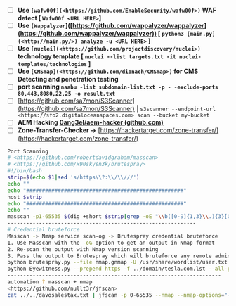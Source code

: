 - [ ] **Use `[wafw00f](<https://github.com/EnableSecurity/wafw00f>)` WAF detect [ `Wafw00f <URL HERE>`]**
- [ ] **Use `[Wappalyzer`]([https://github.com/wappalyzer/wappalyzer](https://github.com/wappalyzer/wappalyzer)) [ `python3 [main.py](<http://main.py/>) analyze -u <URL HERE>` ]**
- [ ] **Use `[nuclei](<https://github.com/projectdiscovery/nuclei>)` technology template [ `nuclei --list targets.txt -it nuclei-templates/technologies` ]**
- [ ] **Use `[CMSmap](<https://github.com/dionach/CMSmap>)` for CMS Detecting and penetration testing**
- [ ] **port scanning `naabu -list subdomain-list.txt -p - -exclude-ports 80,443,8080,22,25 -o result.txt`**
- [ ] [https://github.com/sa7mon/S3Scanner](https://github.com/sa7mon/S3Scanner) | `s3scanner --endpoint-url <https://sfo2.digitaloceanspaces.com> scan --bucket my-bucket`
- [ ] **AEM Hacking [0ang3el/aem-hacker (github.com)](https://github.com/0ang3el/aem-hacker)**
- [ ] **Zone-Transfer-Checker →** [](https://t.co/rySSjIp5jW)[https://hackertarget.com/zone-transfer/](https://hackertarget.com/zone-transfer/)

```bash
Port Scanning 
# <https://github.com/robertdavidgraham/masscan>
# <https://github.com/x90skysn3k/brutespray>
#!/bin/bash
strip=$(echo $1|sed 's/https\\?:\\/\\///')
echo ""
echo "##################################################"
host $strip
echo "##################################################"
echo ""
masscan -p1-65535 $(dig +short $strip|grep -oE "\\b([0-9]{1,3}\\.){3}[0-9]{1,3}\\b"|head -1) --max-rate 1000 |& tee $strip_scan
------------------------------------------------------------
# Credential bruteforce
Masscan -> Nmap service scan-og -> Brutespray credential bruteforce
1. Use Masscan with the -oG option to get an output in Nmap format
2. Re-scan the output with Nmap version scanning
3. Pass the output to Brutespray which will bruteforce any remote administration protocol found with default & common passwords, and anonymous logins
python brutespray.py --file nmap.gnmap -U /usr/share/wordlist/user.txt -P /usr/share/wordlist/pass.txt --threads 5 --hosts 5
python Eyewitness.py --prepend-https -f ../domain/tesla.com.lst --all-protocols --headless
--------------------------------------------------------------------
automation ? masscan + nmap
<https://github.com/nullt3r/jfscan>
cat ../../davosalestax.txt | jfscan -p 0-65535 --nmap --nmap-options="-sV"
```